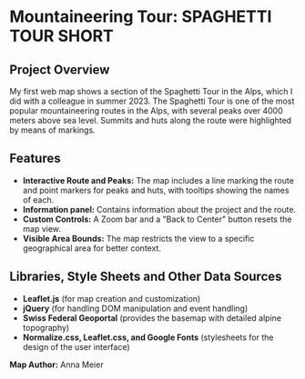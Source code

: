 # Mountaineering Tour: SPAGHETTI TOUR SHORT 

## Project Overview
My first web map shows a section of the Spaghetti Tour in the Alps, which I did with a colleague in summer 2023.  The Spaghetti Tour is one of the most popular mountaineering routes in the Alps, with several peaks over 4000 meters above sea level. Summits and huts along the route were highlighted by means of markings.


## Features
- **Interactive Route and Peaks:** The map includes a line marking the route and point markers for peaks and huts, with tooltips showing the names of each.
- **Information panel:** Contains information about the project and the route.
- **Custom Controls:** A Zoom bar and a "Back to Center" button resets the map view.
- **Visible Area Bounds:** The map restricts the view to a specific geographical area for better context.

## Libraries, Style Sheets and Other Data Sources
- **Leaflet.js** (for map creation and customization)
- **jQuery** (for handling DOM manipulation and event handling)
- **Swiss Federal Geoportal** (provides the basemap with detailed alpine topography)
- **Normalize.css, Leaflet.css, and Google Fonts** (stylesheets for the design of the user interface)


**Map Author:** Anna Meier

